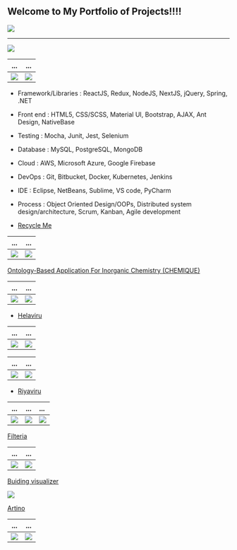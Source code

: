 ## Welcome to My Portfolio of Projects!!!!
![](images/rocket.gif) 

---

![](images/re5.gif) 

 ...                         |  ...
:-------------------------:|:-------------------------:
![](images/result.gif) | ![](images/re2.gif)

- Framework/Libraries : ReactJS, Redux, NodeJS, NextJS, jQuery, Spring, .NET
- Front end : HTML5, CSS/SCSS, Material UI, Bootstrap, AJAX, Ant Design, NativeBase
- Testing : Mocha, Junit, Jest, Selenium
- Database : MySQL, PostgreSQL, MongoDB
- Cloud : AWS, Microsoft Azure, Google Firebase
- DevOps : Git, Bitbucket, Docker, Kubernetes, Jenkins
- IDE : Eclipse, NetBeans, Sublime, VS code, PyCharm
- Process : Object Oriented Design/OOPs, Distributed system design/architecture, Scrum, Kanban,
Agile development


- [Recycle Me](https://github.com/yazyazz/RecycleMe/)

 ...                         |  ...
:-------------------------:|:-------------------------:
![](images/re1.png)|![](images/re2.png)

[Ontology-Based Application For Inorganic Chemistry (CHEMIQUE)](https://github.com/yazyazz/ChemiqueCOM3D/)
  
...                         |  ...
:-------------------------:|:-------------------------:
![](images/ch1.png)       |       ![](images/ch4.png)


- [Helaviru](https://play.google.com/store/apps/details?id=com.helavirufarmermobi&hl=en_CA&gl=US/)

...                         |  ...
:-------------------------:|:-------------------------:
![](images/he.png)  |  ![](images/he1.png)

...                         |  ...
:-------------------------:|:-------------------------:
![](images/he2.png)  |  ![](images/he3.png)


- [Riyaviru](https://play.google.com/store/apps/details?id=com.riyaviru&hl=en_CA&gl=US/)

...                         |  ...                       |        ...
:-------------------------:|:-------------------------:|:------------------------
![](images/riyav1.png)|![](images/riyav2.png)|  ![](images/riyav3.png)


[Filteria](https://github.com/yazyazz/Cat-Filteria/)
  
...                         |  ...
:-------------------------:|:-------------------------:
![](images/filter1Potrait.png)  |  ![](images/filter2Potrait.png)


[Buiding visualizer](https://github.com/yazyazz/Mood_Beatz/)
  
![](images/histo.png)

[Artino](https://github.com/yazyazz/Artwork_App/)

...                         |  ...                       
:-------------------------:|:-------------------------:|
![](images/ar1.png)|![](images/ar2.png)| 









